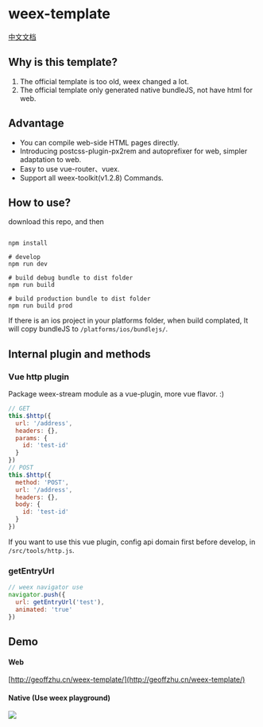 # weex-template

[中文文档](https://github.com/GeoffZhu/weex-template/blob/master/README.zh.md)

## Why is this template?

1. The official template is too old, weex changed a lot.
2. The official template only generated native bundleJS, not have html for web.

## Advantage

- You can compile web-side HTML pages directly.
- Introducing postcss-plugin-px2rem and autoprefixer for web, simpler adaptation to web.
- Easy to use vue-router、vuex.
- Support all weex-toolkit(v1.2.8) Commands.

## How to use?

download this repo, and then

``` shell

npm install

# develop
npm run dev

# build debug bundle to dist folder
npm run build

# build production bundle to dist folder
npm run build prod

```

If there is an ios project in your platforms folder, when build complated, It will copy bundleJS to ```/platforms/ios/bundlejs/```.

## Internal plugin and methods

### Vue http plugin
Package weex-stream module as a vue-plugin, more vue flavor. :)

``` javascript
// GET
this.$http({
  url: '/address',
  headers: {},
  params: {
    id: 'test-id'
  }
})
// POST
this.$http({
  method: 'POST',
  url: '/address',
  headers: {},
  body: {
    id: 'test-id'
  }
})
```
If you want to use this vue plugin, config api domain first before develop, in ```/src/tools/http.js```.

### getEntryUrl

``` javascript
// weex navigator use 
navigator.push({
  url: getEntryUrl('test'),
  animated: 'true'
})
```

## Demo

#### Web

[http://geoffzhu.cn/weex-template/](http://geoffzhu.cn/weex-template/)

#### Native (Use weex playground)
![](http://geoffzhu.cn/weex-template/qr-code.png)
